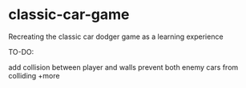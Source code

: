 # classic-car-game
Recreating the classic car dodger game as a learning experience

TO-DO: 

add collision between player and walls
prevent both enemy cars from colliding
+more
